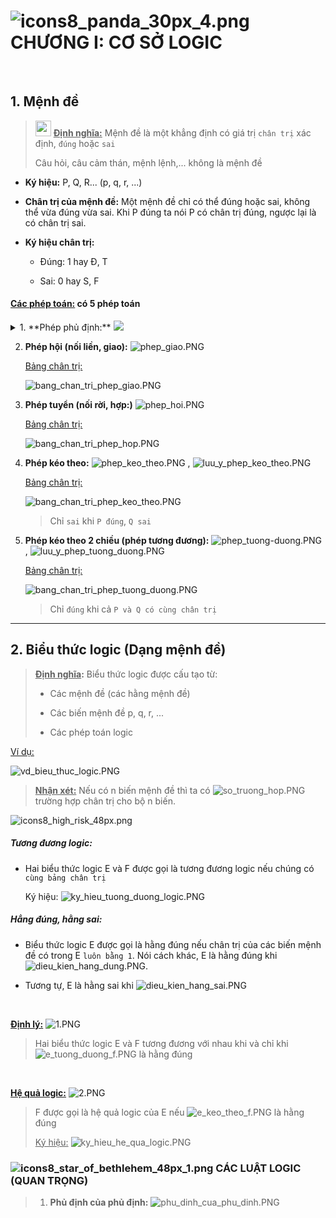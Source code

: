 # ![icons8_panda_30px_4.png](C:\Users\Taurus\AppData\Local\Temp\icons8_panda_30px_4.png) CHƯƠNG I: CƠ SỞ LOGIC

<br>

## 1. Mệnh đề

> <img src="file:///C:/Users/Taurus/AppData/Local/Temp/icons8_study_48px.png" width="25"> **<u>Định nghĩa:</u>** Mệnh đề là một khẳng định có giá trị `chân trị` xác định, `đúng` hoặc `sai`
> 
> Câu hỏi, câu cảm thán, mệnh lệnh,... không là mệnh đề

* **Ký hiệu:** P, Q, R... (p, q, r, ...)

* **Chân trị của mệnh đề:** Một mệnh đề chỉ có thể đúng hoặc sai, không thể vừa đúng vừa sai. Khi P đúng ta nói P có chân trị đúng, ngược lại là có chân trị sai.

* **Ký hiệu chân trị:** 
  
  * Đúng: 1 hay Đ, T
  
  * Sai: 0 hay S, F

#### <u>Các phép toán:</u> có 5 phép toán

<details>
<summary> 1. **Phép phủ định:** <img src="D:\NHTT_Taurus\3_Taurus_Image\Github_img\githubimg_phep_phu.PNG"> </summary>

 <u>Bảng chân trị: </u>

<img src="D:\NHTT_Taurus\3_Taurus_Image\Github_img\bang_chan_tri_phep_phu.PNG">

</details>

2. **Phép hội (nối liền, giao):** ![phep_giao.PNG](D:\NHTT_Taurus\3_Taurus_Image\Github_img\phep_giao.PNG)
   
   <u>Bảng chân trị:</u>
   
   ![bang_chan_tri_phep_giao.PNG](D:\NHTT_Taurus\3_Taurus_Image\Github_img\bang_chan_tri_phep_giao.PNG)

3. **Phép tuyển (nối rời, hợp:)** ![phep_hoi.PNG](D:\NHTT_Taurus\3_Taurus_Image\Github_img\phep_hoi.PNG)
   
   <u>Bảng chân trị:</u>
   
   ![bang_chan_tri_phep_hop.PNG](D:\NHTT_Taurus\3_Taurus_Image\Github_img\bang_chan_tri_phep_hop.PNG)

4. **Phép kéo theo:** ![phep_keo_theo.PNG](D:\NHTT_Taurus\3_Taurus_Image\Github_img\phep_keo_theo.PNG) , ![luu_y_phep_keo_theo.PNG](D:\NHTT_Taurus\3_Taurus_Image\Github_img\luu_y_phep_keo_theo.PNG)
   
   <u>Bảng chân trị:</u>
   
   ![bang_chan_tri_phep_keo_theo.PNG](D:\NHTT_Taurus\3_Taurus_Image\Github_img\bang_chan_tri_phep_keo_theo.PNG)
   
   > Chỉ `sai` khi `P đúng`, `Q sai`

5. **Phép kéo theo 2 chiều (phép tương đương):** ![phep_tuong-duong.PNG](D:\NHTT_Taurus\3_Taurus_Image\Github_img\phep_tuong-duong.PNG) , ![luu_y_phep_tuong_duong.PNG](D:\NHTT_Taurus\3_Taurus_Image\Github_img\luu_y_phep_tuong_duong.PNG)
   
   <u>Bảng chân trị:</u>
   
   ![bang_chan_tri_phep_tuong_duong.PNG](D:\NHTT_Taurus\3_Taurus_Image\Github_img\bang_chan_tri_phep_tuong_duong.PNG)
   
   > Chỉ `đúng` khi cả `P và Q có cùng chân trị`

----

## 2. Biểu thức logic (Dạng mệnh đề)

> **<u>Định nghĩa</u>:** Biểu thức logic được cấu tạo từ: 
> 
> * Các mệnh đề (các hằng mệnh đề)
> 
> * Các biến mệnh đề p, q, r, ...
> 
> * Các phép toán logic

<u>Ví dụ:</u>

![vd_bieu_thuc_logic.PNG](D:\NHTT_Taurus\3_Taurus_Image\Github_img\vd_bieu_thuc_logic.PNG)

> **<u>Nhận xét:</u>** Nếu có n biến mệnh đề thì ta có ![so_truong_hop.PNG](D:\NHTT_Taurus\3_Taurus_Image\Github_img\so_truong_hop.PNG) trường hợp chân trị cho bộ n biến.

![icons8_high_risk_48px.png](C:\Users\Taurus\AppData\Local\Temp\icons8_high_risk_48px.png)

##### Tương đương logic:

* Hai biểu thức logic E và F được gọi là tương đương logic nếu chúng có `cùng bảng chân trị`
  
  Ký hiệu: ![ky_hieu_tuong_duong_logic.PNG](D:\NHTT_Taurus\3_Taurus_Image\Github_img\ky_hieu_tuong_duong_logic.PNG)

##### Hẳng đúng, hằng sai:

* Biểu thức logic E được gọi là hằng đúng nếu chân trị của các biến mệnh đề có trong E `luôn bằng 1`. Nói cách khác, E là hằng đúng khi ![dieu_kien_hang_dung.PNG](D:\NHTT_Taurus\3_Taurus_Image\Github_img\dieu_kien_hang_dung.PNG).

* Tương tự, E là hằng sai khi ![dieu_kien_hang_sai.PNG](D:\NHTT_Taurus\3_Taurus_Image\Github_img\dieu_kien_hang_sai.PNG)

<br>

**<u>Định lý:</u>** ![1.PNG](D:\NHTT_Taurus\3_Taurus_Image\Github_img\1.PNG)

>  Hai biểu thức logic E và F tương đương với nhau khi và chỉ khi ![e_tuong_duong_f.PNG](D:\NHTT_Taurus\3_Taurus_Image\Github_img\e_tuong_duong_f.PNG) là hằng đúng

<br>

**<u>Hệ quả logic:</u>** ![2.PNG](D:\NHTT_Taurus\3_Taurus_Image\Github_img\2.PNG)

> F được gọi là hệ quả logic của E nếu ![e_keo_theo_f.PNG](D:\NHTT_Taurus\3_Taurus_Image\Github_img\e_keo_theo_f.PNG) là hằng đúng
> 
> <u>Ký hiệu:</u> ![ky_hieu_he_qua_logic.PNG](D:\NHTT_Taurus\3_Taurus_Image\Github_img\ky_hieu_he_qua_logic.PNG)



### ![icons8_star_of_bethlehem_48px_1.png](C:\Users\Taurus\AppData\Local\Temp\icons8_star_of_bethlehem_48px_1.png) **CÁC LUẬT LOGIC** (QUAN TRỌNG)

> 1. **Phủ định của phủ định:** ![phu_dinh_cua_phu_dinh.PNG](D:\NHTT_Taurus\3_Taurus_Image\Github_img\phu_dinh_cua_phu_dinh.PNG)
